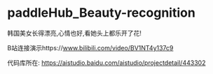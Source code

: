 # paddleHub_Beauty-recognition
韩国美女长得漂亮,心情也好,看她头上都乐开了花!

B站连接演示https://www.bilibili.com/video/BV1NT4y137c9

代码库所在:
https://aistudio.baidu.com/aistudio/projectdetail/443302
